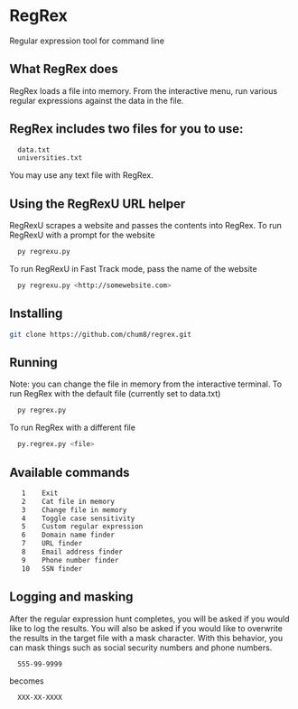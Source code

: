 # RegRex
Regular expression tool for command line

## What RegRex does
RegRex loads a file into memory.  From the interactive menu, run various regular expressions against the data in the file.

## RegRex includes two files for you to use:
```bash
  data.txt
  universities.txt
```
You may use any text file with RegRex.

## Using the RegRexU URL helper
  RegRexU scrapes a website and passes the contents into RegRex.
  To run RegRexU with a prompt for the website
  ```bash
    py regrexu.py
  ```
  To run RegRexU in Fast Track mode, pass the name of the website
  ```bash
    py regrexu.py <http://somewebsite.com>
  ```
    
## Installing
```bash
git clone https://github.com/chum8/regrex.git
```
## Running
Note: you can change the file in memory from the interactive terminal.
To run RegRex with the default file (currently set to data.txt)
```bash
  py regrex.py
```
To run RegRex with a different file
```bash
  py.regrex.py <file>
```
## Available commands
```bash
   1    Exit
   2    Cat file in memory
   3    Change file in memory
   4    Toggle case sensitivity
   5    Custom regular expression
   6    Domain name finder
   7    URL finder
   8    Email address finder
   9    Phone number finder
   10   SSN finder
```
## Logging and masking
  After the regular expression hunt completes, you will be asked if you would like to log the results.
  You will also be asked if you would like to overwrite the results in the target file with a mask character.
  With this behavior, you can mask things such as social security numbers and phone numbers.
  ```bash
    555-99-9999
  ```
  becomes
  ```bash
    XXX-XX-XXXX
  ```
